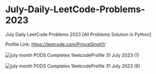 # July-Daily-LeetCode-Problems-2023
July Daily LeetCode Problems 2023 [All Problems Solution in Python]

Profile Link: https://leetcode.com/PrinceSingh1/
<br><br>
![july month PODS Completes 1leetcodeProfile 31 July 2023 (1)](https://github.com/PrinceSinghhub/July-Daily-LeetCode-Problems-2023/assets/71000042/d704f4b4-ffc7-4afd-902c-03b5123641ee)
<br><br>
![july month PODS Completes 1leetcodeProfile 31 July 2023 (6)](https://github.com/PrinceSinghhub/July-Daily-LeetCode-Problems-2023/assets/71000042/9825cdc4-cd76-4ffb-b2d0-7434f444fad0)

